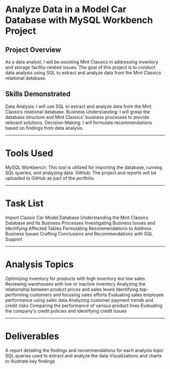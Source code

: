 # Analyze Data in a Model Car Database with MySQL Workbench Project

## Project Overview
As a data analyst, I will be assisting Mint Classics in addressing inventory and storage facility-related issues. The goal of this project is to conduct data analysis using SQL to extract and analyze data from the Mint Classics relational database.

## Skills Demonstrated
Data Analysis: I will use SQL to extract and analyze data from the Mint Classics relational database.
Business Understanding: I will grasp the database structure and Mint Classics' business processes to provide relevant solutions.
Decision-Making: I will formulate recommendations based on findings from data analysis.

---
# Tools Used
MySQL Workbench: This tool is utilized for importing the database, running SQL queries, and analyzing data.
GitHub: The project and reports will be uploaded to GitHub as part of the portfolio.

---
# Task List
Import Classic Car Model Database
Understanding the Mint Classics Database and Its Business Processes
Investigating Business Issues and Identifying Affected Tables
Formulating Recommendations to Address Business Issues
Crafting Conclusions and Recommendations with SQL Support

---
# Analysis Topics
Optimizing inventory for products with high inventory but low sales
Reviewing warehouses with low or inactive inventory
Analyzing the relationship between product prices and sales levels
Identifying top-performing customers and focusing sales efforts
Evaluating sales employee performance using sales data
Analyzing customer payment trends and credit risks
Comparing the performance of various product lines
Evaluating the company's credit policies and identifying credit issues

---
# Deliverables
A report detailing the findings and recommendations for each analysis topic
SQL queries used to extract and analyze the data
Visualizations and charts to illustrate key findings

